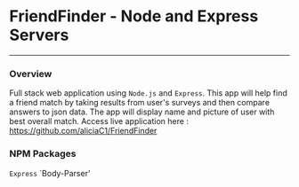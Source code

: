 # FriendFinder - Node and Express Servers 

------------------------------------
### Overview

Full stack web application using `Node.js` and `Express`. This app will help find a friend match by taking results from user's surveys and then compare answers to json data. The app will display name and picture of user with best overall match. Access live application here : https://github.com/aliciaC1/FriendFinder

### NPM Packages  
`Express` 
`Body-Parser'

